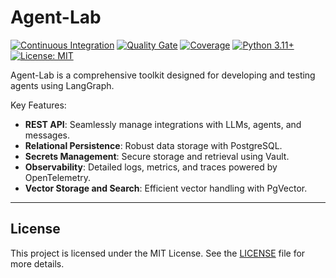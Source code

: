 # Agent-Lab

[![Continuous Integration](https://github.com/bsantanna/agent-lab/actions/workflows/build.yml/badge.svg)](https://github.com/bsantanna/agent-lab/actions/workflows/build.yml)
[![Quality Gate](https://sonarcloud.io/api/project_badges/measure?project=bsantanna_agent-lab&metric=alert_status)](https://sonarcloud.io/dashboard?id=bsantanna_agent-lab)
[![Coverage](https://sonarcloud.io/api/project_badges/measure?project=bsantanna_agent-lab&metric=coverage)](https://sonarcloud.io/component_measures?metric=coverage&selected=bsantanna_agent-lab%3Aapp&id=bsantanna_agent-lab)
[![Python 3.11+](https://img.shields.io/badge/python-3.11+-blue.svg)](https://www.python.org/downloads/)
[![License: MIT](https://img.shields.io/badge/License-MIT-blue.svg)](doc/LICENSE.md)

Agent-Lab is a comprehensive toolkit designed for developing and testing agents using LangGraph.

Key Features:
- **REST API**: Seamlessly manage integrations with LLMs, agents, and messages.
- **Relational Persistence**: Robust data storage with PostgreSQL.
- **Secrets Management**: Secure storage and retrieval using Vault.
- **Observability**: Detailed logs, metrics, and traces powered by OpenTelemetry.
- **Vector Storage and Search**: Efficient vector handling with PgVector.

---

## License

This project is licensed under the MIT License. See
the [LICENSE](doc/LICENSE.md)
file for
more details.
